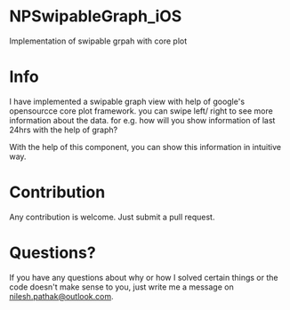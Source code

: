 # NPSwipableGraph_iOS
Implementation of swipable grpah with core plot

# Info
I have implemented a swipable graph view with help of google's opensourcce core plot framework. you can swipe left/ right to see more information about the data. 
for e.g. how will you show information of last 24hrs with the help of graph?

With the help of this component, you can show this information in intuitive way.


# Contribution
Any contribution is welcome. Just submit a pull request.

# Questions?
If you have any questions about why or how I solved certain things or the code doesn't make sense to you, just write me a message on nilesh.pathak@outlook.com.
